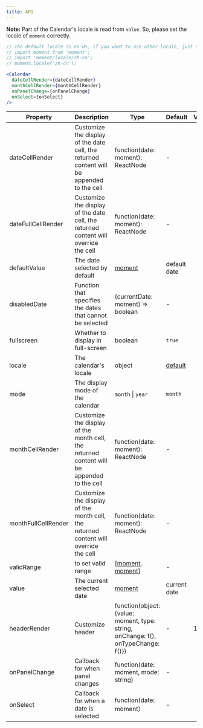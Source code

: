 ```yaml
---
title: API
---
```


**Note:** Part of the Calendar's locale is read from `value`. So, please set the locale of `moment` correctly.

```jsx
// The default locale is en-US, if you want to use other locale, just set locale in entry file globaly.
// import moment from 'moment';
// import 'moment/locale/zh-cn';
// moment.locale('zh-cn');

<Calendar
  dateCellRender={dateCellRender}
  monthCellRender={monthCellRender}
  onPanelChange={onPanelChange}
  onSelect={onSelect}
/>
```

| Property | Description | Type | Default | Version |
| -------- | ----------- | ---- | ------- | ------- |
| dateCellRender | Customize the display of the date cell, the returned content will be appended to the cell | function(date: moment): ReactNode | - | |
| dateFullCellRender | Customize the display of the date cell, the returned content will override the cell | function(date: moment): ReactNode | - | |
| defaultValue | The date selected by default | [moment](http://momentjs.com/) | default date | |
| disabledDate | Function that specifies the dates that cannot be selected | (currentDate: moment) => boolean | - | |
| fullscreen | Whether to display in full-screen | boolean | `true` | |
| locale | The calendar's locale | object | [default](https://github.com/open-hand/choerodon-ui/blob/master/components/date-picker/locale/example.json) | |
| mode | The display mode of the calendar | `month` \| `year` | `month` | |
| monthCellRender | Customize the display of the month cell, the returned content will be appended to the cell | function(date: moment): ReactNode | - | |
| monthFullCellRender | Customize the display of the month cell, the returned content will override the cell | function(date: moment): ReactNode | - | |
| validRange | to set valid range | \[[moment](http://momentjs.com/), [moment](http://momentjs.com/)] | - | |
| value | The current selected date | [moment](http://momentjs.com/) | current date | |
| headerRender | Customize header | function(object:{value: moment, type: string, onChange: f(), onTypeChange: f()}) | - | 1.6.0 |
| onPanelChange | Callback for when panel changes | function(date: moment, mode: string) | - | |
| onSelect | Callback for when a date is selected | function(date: moment） | - | |

